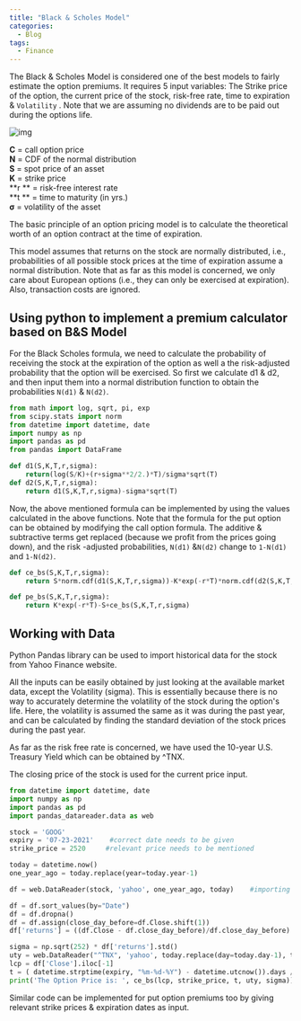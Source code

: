 ```yaml
---
title: "Black & Scholes Model"
categories:
  - Blog
tags:
  - Finance
---
```


The Black & Scholes Model is considered one of the best models to fairly estimate the option premiums. It requires 5 input variables: The Strike price of the option, the current price of the stock, risk-free rate, time to expiration & `Volatility`  . Note that we are assuming no dividends are to be paid out during the options life.

![img](https://miro.medium.com/max/452/1*82ZaRKWa3gUCCdTrZGeUlQ.png)

**C** = call option price<br>**N** = CDF of the normal distribution<br>**S** = spot price of an asset <br>**K** = strike price <br>**r ** = risk-free interest rate <br>**t ** = time to maturity (in yrs.) <br>**σ** = volatility of the asset <br>

The basic principle of an option pricing model is to calculate the theoretical worth of an option contract at the time of expiration.

This model assumes that returns on the stock are normally distributed, i.e., probabilities of all possible stock prices at the time of expiration assume a normal distribution. Note that as far as this model is concerned, we only care about European options (i.e., they can only be exercised at expiration). Also, transaction costs are ignored.

## Using python to implement a premium calculator based on B&S Model

For the Black Scholes formula, we need to calculate the probability of receiving the stock at the expiration of the option as well a the risk-adjusted probability that the option will be exercised. So first we calculate d1 & d2, and then input them into a normal distribution function to obtain the probabilities `N(d1)` & `N(d2)`. 

```python
from math import log, sqrt, pi, exp
from scipy.stats import norm
from datetime import datetime, date
import numpy as np
import pandas as pd
from pandas import DataFrame

def d1(S,K,T,r,sigma):
    return(log(S/K)+(r+sigma**2/2.)*T)/sigma*sqrt(T)
def d2(S,K,T,r,sigma):
    return d1(S,K,T,r,sigma)-sigma*sqrt(T)
```

Now, the above mentioned formula can be implemented by using the values calculated in the above functions. Note that the formula for the put option can be obtained by modifying the call option formula. The additive & subtractive terms get replaced (because we profit from the prices going down), and the risk -adjusted probabilities, `N(d1)` &`N(d2)` change to `1-N(d1)` and `1-N(d2)`.

```python
def ce_bs(S,K,T,r,sigma):
    return S*norm.cdf(d1(S,K,T,r,sigma))-K*exp(-r*T)*norm.cdf(d2(S,K,T,r,sigma))

def pe_bs(S,K,T,r,sigma):
    return K*exp(-r*T)-S+ce_bs(S,K,T,r,sigma)
```

## Working with Data

Python Pandas library can be used to import historical data for the stock from Yahoo Finance website.

All the inputs can be easily obtained by just looking at the available market data, except the Volatility (sigma). This is essentially because there is no way to accurately determine the volatility of the stock during the option's life. Here, the volatility is assumed the same as it was during the past year, and can be calculated by finding the standard deviation of the stock prices during the past year.

As far as the risk free rate is concerned, we have used the 10-year U.S. Treasury Yield which can be obtained by ^TNX. 

The closing price of the stock is used for the current price input.

```python
from datetime import datetime, date
import numpy as np
import pandas as pd
import pandas_datareader.data as web

stock = 'GOOG'
expiry = '07-23-2021'    #correct date needs to be given
strike_price = 2520     #relevant price needs to be mentioned

today = datetime.now()
one_year_ago = today.replace(year=today.year-1)

df = web.DataReader(stock, 'yahoo', one_year_ago, today)    #importing data from Yahoo Finance

df = df.sort_values(by="Date")
df = df.dropna()
df = df.assign(close_day_before=df.Close.shift(1))
df['returns'] = ((df.Close - df.close_day_before)/df.close_day_before)

sigma = np.sqrt(252) * df['returns'].std()
uty = web.DataReader("^TNX", 'yahoo', today.replace(day=today.day-1), today)['Close'].iloc[-1]
lcp = df['Close'].iloc[-1]
t = ( datetime.strptime(expiry, "%m-%d-%Y") - datetime.utcnow()).days / 365
print('The Option Price is: ', ce_bs(lcp, strike_price, t, uty, sigma))
```

Similar code can be implemented for put option premiums too by giving relevant strike prices & expiration dates as input.

